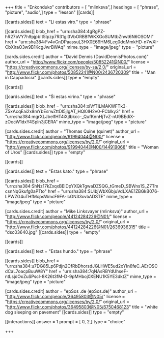 +++
title = "Enkonduko"
contributors = [ "mlinksva",]
headings = [ "phrase", "picture", "audio",]
type = "lesson"
[[cards]]

[[cards.sides]]
text = "Li estas viro."
type = "phrase"

[[cards.sides]]
blob_href = "urn:sha384:4gRgPZ-hR27bVY7h9pjpbIt5Ipzp7R31gl3VbORBBfWKXGoSUMtbZnwt6N6OSOMl"
href = "urn:sha384:Fv4vGnDPaassuL3HX0E69HM6Leg0dqMmkHD-n7wXI-CbXiraO3w9B1KcgJwrBWAq"
mime_type = "image/jpeg"
type = "picture"

[cards.sides.credit]
author = "David Dennis (DavidDennisPhotos.com)"
author_url = "http://www.flickr.com/people/50852241@N00/"
license = "https://creativecommons.org/licenses/by-sa/2.0/"
original_url = "http://www.flickr.com/photos/50852241@N00/2436720309"
title = "Man in Cappadocia"
[[cards.sides]]
type = "empty"

[[cards]]

[[cards.sides]]
text = "Ŝi estas virino."
type = "phrase"

[[cards.sides]]
blob_href = "urn:sha384:xiVfTILMAKWFTk3-Z5xAcqEai2x8mYbEsrwZttDI5jlgAT_HQl0IH2v0-FCblky3"
href = "urn:sha384:mgrXLJbelfHT4iXjIbkcc-_QufKnnHjTvZ-nU9BEdiX-zOocW1dxY4Spln3jCERA"
mime_type = "image/jpeg"
type = "picture"

[cards.sides.credit]
author = "Thomas Quine (quinet)"
author_url = "http://www.flickr.com/people/91994044@N00/"
license = "https://creativecommons.org/licenses/by/2.0/"
original_url = "http://www.flickr.com/photos/91994044@N00/144919068"
title = "Woman of Uros"
[[cards.sides]]
type = "empty"

[[cards]]

[[cards.sides]]
text = "Estas kato."
type = "phrase"

[[cards.sides]]
blob_href = "urn:sha384:ShNz17kZxqxBElDpYXQkTgwaDZSQG_tGmeD_SBWns1S_Z7TmcsnNqGkufg0aPTto"
href = "urn:sha384:SUibjWbXGbjuVdLXAE1ZBGkB076-LPWZG4uTHfMcpsWmcF9FA-lcGN33xvbADSTE"
mime_type = "image/jpeg"
type = "picture"

[cards.sides.credit]
author = "Mike Linksvayer (mlinksva)"
author_url = "http://www.flickr.com/people/44124284226@N01/"
license = "https://creativecommons.org/licenses/by/2.0/"
original_url = "http://www.flickr.com/photos/44124284226@N01/2636936315"
title = "dsc03640.jpg"
[[cards.sides]]
type = "empty"

[[cards]]

[[cards.sides]]
text = "Estas hundo."
type = "phrase"

[[cards.sides]]
blob_href = "urn:sha384:u7DG85Lp6Pdjn2CfRbDhorsdJGLHWE5ud2xYIn6feC_AErOSCdCaL7oacpBuuW8Y"
href = "urn:sha384:7qNAsRBYdUhseF-ntLsjdOoZuSPscl-8K26t3fM-D-9pMHboj0XENU1K5YE3dktZ"
mime_type = "image/jpeg"
type = "picture"

[cards.sides.credit]
author = "epSos .de (epSos.de)"
author_url = "http://www.flickr.com/people/36495803@N05/"
license = "https://creativecommons.org/licenses/by/2.0/"
original_url = "http://www.flickr.com/photos/36495803@N05/6750468123"
title = "white dog sleeping on pavement"
[[cards.sides]]
type = "empty"

[[interactions]]
answer = 1
prompt = [ 0, 2,]
type = "choice"

+++
